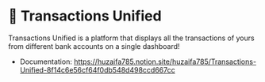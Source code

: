 # 🏦 Transactions Unified
Transactions Unified is a platform that displays all the transactions of yours from different bank accounts on a single dashboard!

- Documentation: https://huzaifa785.notion.site/huzaifa785/Transactions-Unified-8f14c6e56cf64f0db548d498ccd667cc <br>
